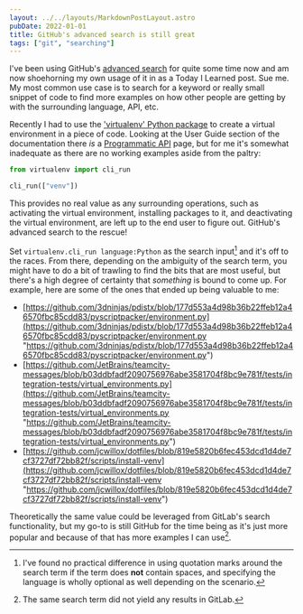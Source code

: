 ```yaml
---
layout: ../../layouts/MarkdownPostLayout.astro
pubDate: 2022-01-01
title: GitHub's advanced search is still great
tags: ["git", "searching"]
---
```

I've been using GitHub's [advanced search](https://github.com/search/advanced "GitHub advanced search") for quite some time now and am now shoehorning my own usage of it in as a Today I Learned post. Sue me. My most common use case is to search for a keyword or really small snippet of code to find more examples on how other people are getting by with the surrounding language, API, etc.

Recently I had to use the ['virtualenv' Python package](https://virtualenv.pypa.io/en/latest/ "'Virtualenv' documentation - homepage") to create a virtual environment in a piece of code. Looking at the User Guide section of the documentation there _is_ a [Programmatic API](https://virtualenv.pypa.io/en/latest/user_guide.html#programmatic-api "'Virtualenv' documentation - Programmatic API") page, but for me it's somewhat inadequate as there are no working examples aside from the paltry:

```python
from virtualenv import cli_run

cli_run(["venv"])
```

This provides no real value as any surrounding operations, such as activating the virtual environment, installing packages to it, and deactivating the virtual environment, are left up to the end user to figure out. GitHub's advanced search to the rescue!

Set `virtualenv.cli_run language:Python` as the search input[^1] and it's off to the races. From there, depending on the ambiguity of the search term, you might have to do a bit of trawling to find the bits that are most useful, but there's a high degree of certainty that _something_ is bound to come up. For example, here are some of the ones that ended up being valuable to me:

* [https://github.com/3dninjas/pdistx/blob/177d553a4d98b36b22ffeb12a46570fbc85cdd83/pyscriptpacker/environment.py](https://github.com/3dninjas/pdistx/blob/177d553a4d98b36b22ffeb12a46570fbc85cdd83/pyscriptpacker/environment.py "https://github.com/3dninjas/pdistx/blob/177d553a4d98b36b22ffeb12a46570fbc85cdd83/pyscriptpacker/environment.py")
* [https://github.com/JetBrains/teamcity-messages/blob/b03ddbfadf2090756976abe3581704f8bc9e781f/tests/integration-tests/virtual_environments.py](https://github.com/JetBrains/teamcity-messages/blob/b03ddbfadf2090756976abe3581704f8bc9e781f/tests/integration-tests/virtual_environments.py "https://github.com/JetBrains/teamcity-messages/blob/b03ddbfadf2090756976abe3581704f8bc9e781f/tests/integration-tests/virtual_environments.py")
* [https://github.com/jcwillox/dotfiles/blob/819e5820b6fec453dcd1d4de7cf3727df72bb82f/scripts/install-venv](https://github.com/jcwillox/dotfiles/blob/819e5820b6fec453dcd1d4de7cf3727df72bb82f/scripts/install-venv "https://github.com/jcwillox/dotfiles/blob/819e5820b6fec453dcd1d4de7cf3727df72bb82f/scripts/install-venv")

Theoretically the same value could be leveraged from GitLab's search functionality, but my go-to is still GitHub for the time being as it's just more popular and because of that has more examples I can use[^2].

[^1]: I've found no practical difference in using quotation marks around the search term if the term does **not** contain spaces, and specifying the language is wholly optional as well depending on the scenario.

[^2]: The same search term did not yield any results in GitLab.

